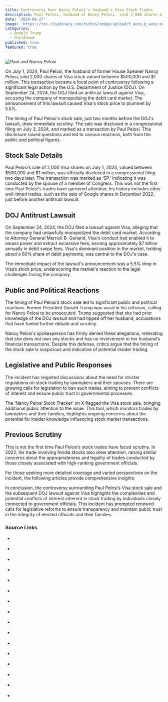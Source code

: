 ```yaml
---
title: Controversy Over Nancy Pelosi's Husband's Visa Stock Trades
description: Paul Pelosi, husband of Nancy Pelosi, sold 2,000 shares of Visa stock worth between $500,000 and $1 million on July 1, 2024.
date: '2024-09-27'
image: 'https://res.cloudinary.com/tithos/image/upload/f_auto,q_auto:eco/v1727598017/paul-pelosi_nawalj.webp'
categories:
  - Donald Trump
  - Childhood
published: true
featured: true
---
```


<script>
  import { ExternalLink, Image, ImageSlider } from '../lib';
</script>

<Image src="https://res.cloudinary.com/tithos/image/upload/f_auto,q_auto:eco/v1727598017/paul-pelosi_nawalj.webp" alt="Paul and Nancy Pelosi" />

On July 1, 2024, Paul Pelosi, the husband of former House Speaker Nancy Pelosi, sold 2,000 shares of Visa stock valued between $500,000 and $1 million. This transaction became a focal point of controversy following a significant legal action by the U.S. Department of Justice (DOJ). On September 24, 2024, the DOJ filed an antitrust lawsuit against Visa, accusing the company of monopolizing the debit card market. The announcement of this lawsuit caused Visa's stock price to plummet by 5.5%.

The timing of Paul Pelosi's stock sale, just two months before the DOJ's lawsuit, drew immediate scrutiny. The sale was disclosed in a congressional filing on July 3, 2024, and marked as a transaction by Paul Pelosi. This disclosure raised questions and led to various reactions, both from the public and political figures.

## Stock Sale Details

Paul Pelosi’s sale of 2,000 Visa shares on July 1, 2024, valued between $500,000 and $1 million, was officially disclosed in a congressional filing two days later. The transaction was marked as ‘SP,’ indicating it was conducted by the spouse of a member of Congress. This was not the first time Paul Pelosi's trades have garnered attention; his history includes other well-timed trades, such as the sale of Google shares in December 2022, just before another antitrust lawsuit.

## DOJ Antitrust Lawsuit

On September 24, 2024, the DOJ filed a lawsuit against Visa, alleging that the company had unlawfully monopolized the debit card market. According to Attorney General Merrick B. Garland, Visa's conduct had enabled it to amass power and extract excessive fees, earning approximately $7 billion annually in debit swipe fees. Visa's dominant position in the market, holding about a 60% share of debit payments, was central to the DOJ's case.

The immediate impact of the lawsuit's announcement was a 5.5% drop in Visa’s stock price, underscoring the market's reaction to the legal challenges facing the company.

## Public and Political Reactions

The timing of Paul Pelosi’s stock sale led to significant public and political reactions. Former President Donald Trump was vocal in his criticism, calling for Nancy Pelosi to be prosecuted. Trump suggested that she had prior knowledge of the DOJ lawsuit and had tipped off her husband, accusations that have fueled further debate and scrutiny.

Nancy Pelosi's spokesperson has firmly denied these allegations, reiterating that she does not own any stocks and has no involvement in her husband's financial transactions. Despite this defense, critics argue that the timing of the stock sale is suspicious and indicative of potential insider trading.

## Legislative and Public Responses

The incident has reignited discussions about the need for stricter regulations on stock trading by lawmakers and their spouses. There are growing calls for legislation to ban such trades, aiming to prevent conflicts of interest and ensure public trust in governmental processes.

The ‘Nancy Pelosi Stock Tracker’ on X flagged the Visa stock sale, bringing additional public attention to the issue. This tool, which monitors trades by lawmakers and their families, highlights ongoing concerns about the potential for insider knowledge influencing stock market transactions.

## Previous Scrutiny

This is not the first time Paul Pelosi’s stock trades have faced scrutiny. In 2022, his trade involving Nvidia stocks also drew attention, raising similar concerns about the appropriateness and legality of trades conducted by those closely associated with high-ranking government officials.

For those seeking more detailed coverage and varied perspectives on the incident, the following articles provide comprehensive insights:

In conclusion, the controversy surrounding Paul Pelosi’s Visa stock sale and the subsequent DOJ lawsuit against Visa highlights the complexities and potential conflicts of interest inherent in stock trading by individuals closely connected to government officials. This incident has prompted renewed calls for legislative reforms to ensure transparency and maintain public trust in the integrity of elected officials and their families.

### Source Links

- <ExternalLink
    href="https://timesofindia.indiatimes.com/world/us/she-should-be-prosecuted-trump-on-nancy-pelosi-and-husbands-500k-visa-stock-trades/articleshow/113746033.cms"
    text="'She should be prosecuted': Trump on Nancy Pelosi and husband’s $500K visa stock trades"
  />

- <ExternalLink
    href="https://www.csmonitor.com/USA/Latest-News-Wires/2011/1115/Did-Nancy-Pelosi-profit-from-Visa-stock-purchases" text="Did Nancy Pelosi profit from Visa stock purchases?"
  />

- <ExternalLink
    href="https://finance.yahoo.com/news/nancy-pelosi-husband-sold-visa-104400425.html"
    text="Nancy Pelosi’s husband sold Visa shares 2 months before a DOJ lawsuit — some say the trade shouldn't have been allowed"
  />

- <ExternalLink
    href="https://nypost.com/video/pelosis-husband-sold-500k-of-visa-stock-weeks-before-dojs-antitrust-lawsuit-reporter-replay/"
    text="Pelosi’s husband sold $500K of Visa stock weeks before DOJ’s antitrust lawsuit | Reporter Replay"
  />

- <ExternalLink
    href="https://www.dailymotion.com/video/x96ci6a"
    text="Trump Wants Nancy Pelosi Prosecuted Over Husband Paul's Visa Stock Sale Before DOJ Lawsuit: 'You Think It Was Luck? I Don't Think So'"
  />

- <ExternalLink
    href="https://www.skynews.com.au/business/nancy-pelosis-husband-sold-more-than-724000-worth-of-visa-stock-just-weeks-before-us-department-of-justice-antitrust-lawsuit/news-story/4a70e2f017bd08389a3d2b9d52f212f9"
    text="Nancy Pelosi’s husband sold more than $724,000 worth of Visa stock - just weeks before US Department of Justice antitrust lawsuit"
  />

- <ExternalLink
    href="https://nypost.com/2024/09/27/us-news/trump-calls-for-nancy-pelosi-to-be-prosecuted-over-visa-stock-trade"
    text="Nancy Pelosi’s husband sold more than $500K worth of Visa stock — just weeks before DOJ’s antitrust lawsuit"
  />

- <ExternalLink
    href="https://www.aol.com/nancy-pelosi-husband-sold-more-194245405.html"
    text="Nancy Pelosi’s husband sold more than $500K worth of Visa stock — just weeks before DOJ’s antitrust lawsuit"
  />

- <ExternalLink
    href="https://www.reddit.com/r/wallstreetbets/comments/1fppaw3/nancy_pelosis_husband_sold_more_than_500k_worth/"
    text="Nancy Pelosi's husband sold more than $500K in Visa stock ahead of DOJ action"
  />

- <ExternalLink
    href="https://www.foxbusiness.com/politics/nancy-pelosis-husband-sold-more-than-500k-visa-stock-ahead-doj-action"
    text="Nancy Pelosi's husband sold more than $500K in Visa stock ahead of DOJ action"
  />

- <ExternalLink
    href="https://www.youtube.com/watch?v=hQ1i1h6YeXw"
    text="Visa Stock Falls After DOJ Lawsuit, Nancy Pelosi Sold Again (Video)"
  />

- <ExternalLink
    href="https://nypost.com/2024/09/27/us-news/trump-calls-for-nancy-pelosi-to-be-prosecuted-over-visa-stock-trade"
    text="Trump calls for Nancy Pelosi to be ‘prosecuted’ over husband’s $500K Visa stock trade "
  />

- <ExternalLink
    href="https://thehill.com/video/nancy-pelosis-husband-dumps-500k-of-visa-stock-before-massive-doj-lawsuit/10074223/"
    text="Nancy Pelosi's husband dumps $500k of Visa stock before massive DOJ lawsuit"
  />

- <ExternalLink
    href="https://www.youtube.com/watch?v=nJb4xpKjaj0"
    text="Report: Paul Pelosi sold over $500K in Visa stock before DOJ antitrust lawsuit (Video)"
  />

- <ExternalLink
    href="https://represent.us/action/insider-trading"
    text="Congress Cashes in on Insider Trading"
  />

- <ExternalLink
    href="https://www.ibtimes.com/donald-trump-wages-war-against-nancy-pelosi-congressional-insider-trading-3744722"
    text="Donald Trump Wages War Against Nancy Pelosi Congressional Insider Trading"
  />
